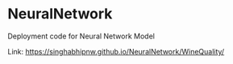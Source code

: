 # NeuralNetwork
Deployment code for Neural Network Model

Link: https://singhabhipnw.github.io/NeuralNetwork/WineQuality/
